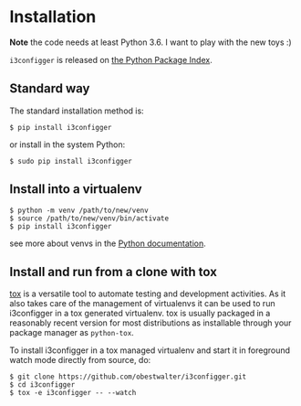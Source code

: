 # Installation

**Note** the code needs at least Python 3.6. I want to play with the new toys :)

`i3configger` is released on [the Python Package Index](https://pypi.org/project/i3configger/).

## Standard way

 The standard installation method is:

    $ pip install i3configger

or install in the system Python:

    $ sudo pip install i3configger

## Install into a virtualenv

    $ python -m venv /path/to/new/venv
    $ source /path/to/new/venv/bin/activate
    $ pip install i3configger

see more about venvs in the [Python documentation]( https://docs.python.org/3/library/venv.html).

## Install and run from a clone with tox

[tox](https://tox.readthedocs.io/en/latest/) is a versatile tool to automate testing and development activities. As it also takes care of the management of virtualenvs it can be used to run i3configger in a tox generated virtualenv. tox is usually packaged in a reasonably recent version for most distributions as installable through your package manager as `python-tox`.

To install i3configger in a tox managed virtualenv and start it in foreground watch mode directly from source, do:

    $ git clone https://github.com/obestwalter/i3configger.git
    $ cd i3configger
    $ tox -e i3configger -- --watch
